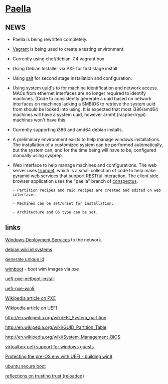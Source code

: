 # [Paella](#)

## NEWS

- Paella is being rewritten completely.  

- [Vagrant](http://www.vagrantup.com/) is being used to create a 
  testing environment.

- Currently using chef/debian-7.4 vagrant box 

- Using Debian Installer via PXE for first stage install

- Using [salt](http://saltstack.org/) for second stage
  installation and configuration.

- Using system [uuid's](#pages/system-uuid) to for machine 
  identification and network access.  MACs from ethernet interfaces
  are no longer required to identify machines. (Code to consistently
  generate a uuid based on network interfaces on machines lacking
  a SMBIOS to retrieve the system uuid from should be looked into
  using.  It is expected that most i386/amd64 machines will have
  a system uuid, however armhf (raspberrrypi) machines won't have
  this.

- Currently supporting i386 and amd64 debian installs.

- A preliminary environment exists to help manage windows 
  installations.  The installation of a customized system 
  can be performed automatically, but the system can, and 
  for the time being will have to be, configured manually 
  using sysprep.

- Web interface to help manage machines and configurations.  The web
  server uses [trumpet](https://github.com/umeboshi2/trumpet.git),
  which is a small collection of code to help make pyramid web services that
  support RESTful interaction.  The client side browser application uses the
  "paella" branch of [conspectus](https://github.com/umeboshi2/conspectus.git).
  
	  - Partition recipes and raid recipes are created and edited on web interface.

	  - Machines can be set/unset for installation.

	  - Architecture and OS type can be set.


## links

[Windows Deployment Services](http://en.wikipedia.org/wiki/Windows_Deployment_Services) to the network.

[debian wiki id systems](https://wiki.debian.org/HowToIdentifyADevice/System)

[generate unique id](http://unix.stackexchange.com/questions/144812/generate-consistent-machine-unique-id)

[wimboot](http://ipxe.org/wimboot) - boot wim images via pxe

[uefi-pxe-netboot-install](https://wiki.ubuntu.com/UEFI/PXE-netboot-install)

[uefi-pxe-win8](http://technet.microsoft.com/en-us/library/jj938037.aspx)

[Wikipedia article on PXE](http://en.wikipedia.org/wiki/Preboot_Execution_Environment)

[Wikipedia article on UEFI](http://en.wikipedia.org/wiki/Unified_Extensible_Firmware_Interface)

http://en.wikipedia.org/wiki/EFI_System_partition

http://en.wikipedia.org/wiki/GUID_Partition_Table

http://en.wikipedia.org/wiki/System_Management_BIOS

[virtualbox uefi support for windows guests]( https://www.virtualbox.org/ticket/7702)

[Protecting the pre-OS env with UEFI - building win8](http://blogs.msdn.com/b/b8/archive/2011/09/22/protecting-the-pre-os-environment-with-uefi.aspx)

[ubuntu secure boot](https://wiki.ubuntu.com/SecurityTeam/SecureBoot)

[reflections on trusting trust (reloaded)](https://www.hackinparis.com/sites/hackinparis.com/files/JohnButterworth.pdf)

